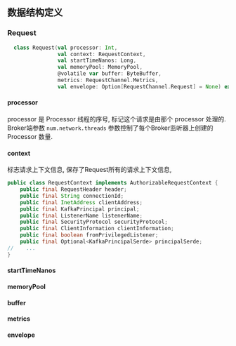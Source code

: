 

## 数据结构定义

### Request

```scala
  class Request(val processor: Int,
                val context: RequestContext,
                val startTimeNanos: Long,
                val memoryPool: MemoryPool,
                @volatile var buffer: ByteBuffer,
                metrics: RequestChannel.Metrics,
                val envelope: Option[RequestChannel.Request] = None) extends BaseRequest {}
```

#### processor

processor 是 Processor 线程的序号, 标记这个请求是由那个 processor 处理的.
Broker端参数 `num.network.threads` 参数控制了每个Broker监听器上创建的 Processor 数量.

#### context

标志请求上下文信息, 保存了Request所有的请求上下文信息, 
```java
public class RequestContext implements AuthorizableRequestContext {
    public final RequestHeader header;
    public final String connectionId;
    public final InetAddress clientAddress;
    public final KafkaPrincipal principal;
    public final ListenerName listenerName;
    public final SecurityProtocol securityProtocol;
    public final ClientInformation clientInformation;
    public final boolean fromPrivilegedListener;
    public final Optional<KafkaPrincipalSerde> principalSerde;
//    ...
}
```

#### startTimeNanos


#### memoryPool

#### buffer


#### metrics

#### envelope


